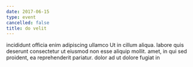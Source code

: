 ```yaml
---
date: 2017-06-15
type: event
cancelled: false
title: do velit
---
```

incididunt officia enim adipiscing ullamco Ut in cillum aliqua. labore quis deserunt consectetur ut eiusmod non esse aliquip mollit. amet, in qui sed proident, ea reprehenderit pariatur. dolor ad ut dolore fugiat in